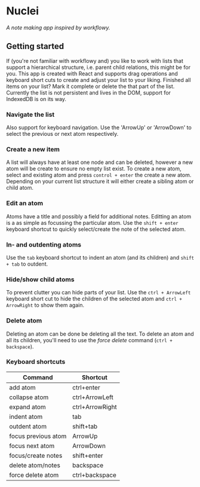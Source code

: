 # Nuclei
_A note making app inspired by workflowy._

## Getting started
If (you're not familiar with workflowy and) you like to work with lists that support a hierarchical structure, i.e. parent child relations, this might be for you.
This app is created with React and supports drag operations and keyboard short cuts to create and adjust your list to your liking. Finished all items on your list? Mark it complete or delete the that part of the list.
Currently the list is not persistent and lives in the DOM, support for IndexedDB is on its way.

### Navigate the list
Also support for keyboard navigation. Use the 'ArrowUp' or 'ArrowDown' to select the previous or next atom  respectively.

### Create a new item
A list will always have at least one node and can be deleted, however a new atom will be create to ensure no empty list exist. To create a new atom, select and existing atom and press `control + enter` the create a new atom. Depending on your current list structure it will either create a sibling atom or child atom.

### Edit an atom
Atoms have a title and possibly a field for additional notes. Editting an atom is a as simple as focussing the particular atom. Use the `shift + enter` keyboard shortcut to quickly select/create the note of the selected atom.

<!-- ### Complete atom
Mark an atom or a subtree as complete by using the ? keyboard shortcut. -->

### In- and outdenting atoms
Use the `tab`  keyboard shortcut to indent an atom (and its children) and `shift + tab` to outdent.

### Hide/show child atoms
To prevent clutter you can hide parts of your list. Use the `ctrl + ArrowLeft` keyboard short cut to hide the children of the selected atom and `ctrl + ArrowRight` to show them again.

### Delete atom
Deleting an atom can be done be deleting all the text. To delete an atom and all its children, you'll need to use the _force delete_ command (`ctrl + backspace`).

### Keyboard shortcuts
|Command|Shortcut|
|---|---|
| add atom | ctrl+enter |
| collapse atom| ctrl+ArrowLeft |
| expand atom | ctrl+ArrowRight |
| indent atom | tab |
| outdent atom | shift+tab |
| focus previous atom| ArrowUp |
| focus next atom | ArrowDown |
| focus/create notes | shift+enter |
| delete atom/notes | backspace |
| force delete atom | ctrl+backspace |